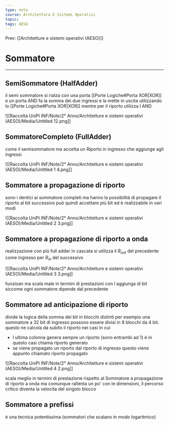```yaml
---
type: nota
course: Architettura E Sistemi Operativi
topic: 
tags: AESO
---
```


Prev: [[Architetture e sistemi operativi (AESO)]]

# Sommatore
---


## SemiSommatore (HalfAdder)

il semi sommatore si rialza con una porta [[Porte Logiche#Porta XOR|XOR]] e un porta AND fa la somma dei due ingressi  e la mette in uscita utilizzando lo [[Porte Logiche#Porta XOR|XOR]] mentre per il riporto utilizza l AND

![[Raccolta UniPi INF/Note/2° Anno/Architetture e sistemi operativi (AESO)/Media/Untitled 12.png]]

## SommatoreCompleto (FullAdder)

come il semisommatore ma accetta un Riporto in ingresso che aggiunge agli ingressi

![[Raccolta UniPi INF/Note/2° Anno/Architetture e sistemi operativi (AESO)/Media/Untitled 1 4.png]]

## Sommatore a propagazione di riporto

 sono i dentici ai sommatore completi ma hanno la possibilità di propagare il riporto al bit successivo può quindi accettare più bit ed è realizzabile in vari modi

![[Raccolta UniPi INF/Note/2° Anno/Architetture e sistemi operativi (AESO)/Media/Untitled 2 3.png]]

## Sommatore a propagazione di riporto a onda

realizzazione con più full adder in cascata si utilizza il $R_{out}$ del precedente come ingresso per $R_{in}$ del successivo

![[Raccolta UniPi INF/Note/2° Anno/Architetture e sistemi operativi (AESO)/Media/Untitled 3 3.png]]

funzioan ma scala male in termini di prestazioni con l aggiunga di bit siccome ogni sommatore dipende dal precedente

## Sommatore ad anticipazione di riporto

 divide la logica della somma dei bit in blocchi distinti per esempio una sommatore a 32 bit di ingresso possono essere divisi in 8 blocchi da 4 bit. questo ne calcola da subito il riporto nei casi in cui

- l ultima colonna genera sempre un riporto (sono entrambi ad 1) è in questo casi chiama riporto generato
- se viene propagato un riporto dal riporto di ingresso questo viene appunto chiamato riporto propagato

![[Raccolta UniPi INF/Note/2° Anno/Architetture e sistemi operativi (AESO)/Media/Untitled 4 2.png]]

 scala meglio in termini di prestazione rispetto  al Sommatore a propagazione di riporto a onda ma comunque rallenta un po' con le dimensioni, il percorso critico diventa la velocita del singolo blocco

## Sommatore a prefissi

è una tecnica potentissima (sommatori che scalano in modo logaritmico)
